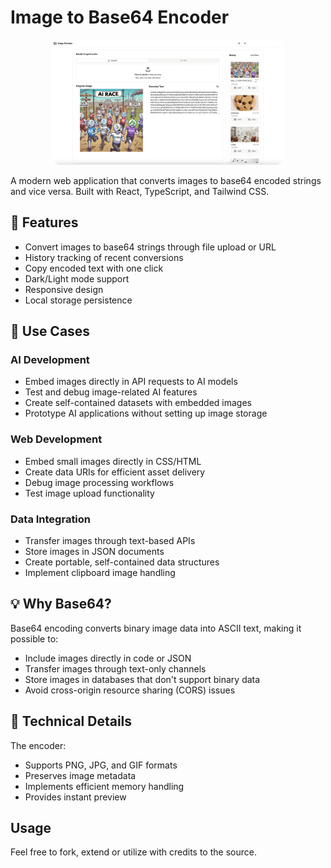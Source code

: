 # Image to Base64 Encoder

<p align="center">
  <a href="#">
    <img src="docs/landing-light.png" height="200vh" style="border-radius:1rem" alt="Light Theme landing page">
  </a>
</p>

A modern web application that converts images to base64 encoded strings and vice versa. Built with React, TypeScript, and Tailwind CSS.

## 🚀 Features

- Convert images to base64 strings through file upload or URL
- History tracking of recent conversions
- Copy encoded text with one click
- Dark/Light mode support
- Responsive design
- Local storage persistence

## 🎯 Use Cases

### AI Development
- Embed images directly in API requests to AI models
- Test and debug image-related AI features
- Create self-contained datasets with embedded images
- Prototype AI applications without setting up image storage

### Web Development
- Embed small images directly in CSS/HTML
- Create data URIs for efficient asset delivery
- Debug image processing workflows
- Test image upload functionality

### Data Integration
- Transfer images through text-based APIs
- Store images in JSON documents
- Create portable, self-contained data structures
- Implement clipboard image handling

## 💡 Why Base64?

Base64 encoding converts binary image data into ASCII text, making it possible to:
- Include images directly in code or JSON
- Transfer images through text-only channels
- Store images in databases that don't support binary data
- Avoid cross-origin resource sharing (CORS) issues

## 🔧 Technical Details

The encoder:
- Supports PNG, JPG, and GIF formats
- Preserves image metadata
- Implements efficient memory handling
- Provides instant preview

## Usage

Feel free to fork, extend or utilize with credits to the source. 